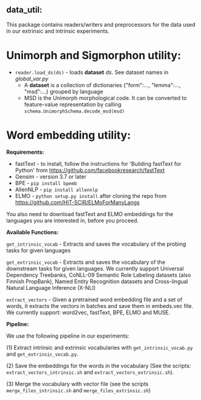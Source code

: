 data_util:
----------
This package contains readers/writers and preprocessors for the data used in our extrinsic and intrinsic experiments.

Unimorph and Sigmorphon utility: 
===============================
* `reader.load_ds(ds)` - loads **dataset** _ds_. See dataset names in _global_var.py_
    * A **dataset** is a collection of dictionaries {"form":..., "lemma":..., "msd":...} grouped by language
    * MSD is the Unimorph morphological code. It can be converted to feature-value representation by calling `schema.UnimorphSchema.decode_msd(msd)`


Word embedding utility:
=======================
**Requirements:**
* fastText - to install, follow the instructions for 'Building fastText for Python' from https://github.com/facebookresearch/fastText
* Gensim - version 3.7 or later
* BPE - `pip install bpemb`
* AllenNLP - `pip install allennlp` 
* ELMO - `python setup.py install` after cloning the repo from https://github.com/HIT-SCIR/ELMoForManyLangs

You also need to download fastText and ELMO embeddings for the languages you are interested in, before you proceed.

**Available Functions:**

`get_intrinsic_vocab` - Extracts and saves the vocabulary of the probing tasks for given languages

`get_extrinsic_vocab` - Extracts and saves the vocabulary of the downstream tasks for given languages. We currently support Universal Dependency Treebanks, CoNLL-09 Semantic Role Labeling datasets (also Finnish PropBank), Named Entity Recognition datasets and Cross-lingual Natural Language Inference (X-NLI)    

`extract_vectors` - Given a pretrained word embedding file and a set of words, it extracts the vectors in batches and save them in embeds.vec file. We currently support: word2vec, fastText, BPE, ELMO and MUSE.


**Pipeline:**

We use the following pipeline in our experiments:

(1) Extract intrinsic and extrinsic vocabularies with `get_intrinsic_vocab.py` and `get_extrinsic_vocab.py`. 

(2) Save the embeddings for the words in the vocabulary (See the scripts: `extract_vectors_intrinsic.sh` and `extract_vectors_extrinsic.sh`). 

(3) Merge the vocabulary with vector file (see the scripts `merge_files_intrinsic.sh` and `merge_files_extrinsic.sh`)   
